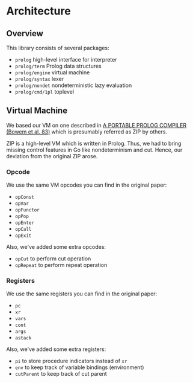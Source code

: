 # Architecture

## Overview

This library consists of several packages:

- `prolog` high-level interface for interpreter
- `prolog/term` Prolog data structures
- `prolog/engine` virtual machine
- `prolog/syntax` lexer
- `prolog/nondet` nondeterministic lazy evaluation
- `prolog/cmd/1pl` toplevel

## Virtual Machine

We based our VM on one described in [A PORTABLE PROLOG COMPILER (Bowem et al. 83)](http://www.softwarepreservation.org/projects/prolog/lisbon/lpw83/p74-Bowen.pdf) which is presumably referred as ZIP by others.

ZIP is a high-level VM which is written in Prolog.
Thus, we had to bring missing control features in Go like nondeterminism and cut.
Hence, our deviation from the original ZIP arose.

### Opcode

We use the same VM opcodes you can find in the original paper:

- `opConst`
- `opVar`
- `opFunctor`
- `opPop`
- `opEnter`
- `opCall`
- `opExit`

Also, we've added some extra opcodes:

- `opCut` to perform cut operation
- `opRepeat` to perform repeat operation

### Registers

We use the same registers you can find in the original paper:

- `pc`
- `xr`
- `vars`
- `cont`
- `args`
- `astack`

Also, we've added some extra registers:

- `pi` to store procedure indicators instead of `xr`
- `env` to keep track of variable bindings (environment)
- `cutParent` to keep track of cut parent
